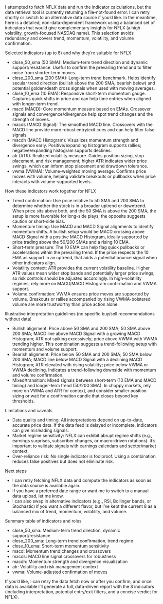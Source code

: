 I attempted to fetch NFLX data and run the indicator calculations, but the data retrieval tool is currently returning a file-not-found error. I can retry shortly or switch to an alternative data source if you’d like. In the meantime, here is a detailed, non-data-dependent framework using a balanced set of indicators that would give complementary insights for NFLX (a high-volatility, growth-focused NASDAQ name). This selection avoids redundancy and covers trend, momentum, volatility, and volume confirmation.

Selected indicators (up to 8) and why they’re suitable for NFLX
- close_50_sma (50 SMA): Medium-term trend direction and dynamic support/resistance. Useful to confirm the prevailing trend and to filter noise from shorter-term moves.
- close_200_sma (200 SMA): Long-term trend benchmark. Helps identify secular trend direction (bullish above the 200 SMA, bearish below) and potential golden/death cross signals when used with moving averages.
- close_10_ema (10 EMA): Responsive short-term momentum gauge. Captures quick shifts in price and can help time entries when aligned with longer-term trend.
- macd (MACD): Core momentum measure based on EMAs. Crossover signals and convergence/divergence help spot trend changes and the strength of moves.
- macds (MACD Signal): The smoothed MACD line. Crossovers with the MACD line provide more robust entry/exit cues and can help filter false signals.
- macdh (MACD Histogram): Visualizes momentum strength and divergence early. Positive/expanding histogram supports rallies; negative/expanding histogram supports declines.
- atr (ATR): Realized volatility measure. Guides position sizing, stop placement, and risk management; higher ATR indicates wider price swings, which can inform stop placement and drawdown tolerance.
- vwma (VWMA): Volume-weighted moving average. Confirms price moves with volume, helping validate breakouts or pullbacks when price interacts with volume-supported levels.

How these indicators work together for NFLX
- Trend confirmation: Use price relative to 50 SMA and 200 SMA to determine whether the stock is in a broader uptrend or downtrend. When price sits above both, and the 50 SMA is above the 200 SMA, the setup is more favorable for long-side plays; the opposite suggests caution or short-side bias.
- Momentum timing: Use MACD and MACD Signal alignments to identify momentum shifts. A bullish setup would be MACD crossing above MACD Signal with a positive MACD Histogram, ideally supported by price trading above the 50/200 SMAs and a rising 10 EMA.
- Short-term pressure: The 10 EMA can help flag quick pullbacks or accelerations within the prevailing trend. If the price respects the 10 EMA as support in an uptrend, that adds a potential bounce signal when other indicators align.
- Volatility context: ATR provides the current volatility baseline. Higher ATR values mean wider stop bands and potentially larger price swings, so risk controls should be adjusted accordingly. In high-volatility regimes, rely more on MACD/MACD Histogram confirmation and VWMA support.
- Volume confirmation: VWMA ensures price moves are supported by volume. Breakouts or rallies accompanied by rising VWMA-bolstered volume are more trustworthy than price action alone.

Illustrative interpretation guidelines (no specific buy/sell recommendations without data)
- Bullish alignment: Price above 50 SMA and 200 SMA; 50 SMA above 200 SMA; MACD line above MACD Signal with a growing MACD Histogram; ATR not spiking excessively; price above VWMA with VWMA trending higher. This combination suggests a trend-following setup with momentum and volume support.
- Bearish alignment: Price below 50 SMA and 200 SMA; 50 SMA below 200 SMA; MACD line below MACD Signal with a declining MACD Histogram; ATR elevated with rising volatility; price below VWMA or VWMA declining. Indicates a trend-following downside with momentum and volume confirmation.
- Mixed/transition: Mixed signals between short-term (10 EMA and MACD timing) and longer-term trend (50/200 SMA). In choppy markets, rely more on VWMA and ATR for context, and consider smaller position sizing or wait for a confirmation candle that closes beyond key thresholds.

Limitations and caveats
- Data quality and timing: All interpretations depend on up-to-date, accurate price data. If the data feed is delayed or incomplete, indicators can give misleading signals.
- Market regime sensitivity: NFLX can exhibit abrupt regime shifts (e.g., earnings surprises, subscriber changes, or macro-driven rotations). It’s important to validate signals with earnings calendars and sector/market context.
- Over-reliance risk: No single indicator is foolproof. Using a combination reduces false positives but does not eliminate risk.

Next steps
- I can retry fetching NFLX data and compute the indicators as soon as the data source is available again.
- If you have a preferred date range or want me to switch to a manual data upload, let me know.
- I can also swap in alternative indicators (e.g., RSI, Bollinger bands, or Stochastic) if you want a different flavor, but I’ve kept the current 8 as a balanced mix of trend, momentum, volatility, and volume.

Summary table of indicators and roles
- close_50_sma: Medium-term trend direction, dynamic support/resistance
- close_200_sma: Long-term trend confirmation, trend regime
- close_10_ema: Short-term momentum sensitivity
- macd: Momentum trend changes and crossovers
- macds: MACD line signal crossovers for robustness
- macdh: Momentum strength and divergence visualization
- atr: Volatility and risk management context
- vwma: Volume-adjusted confirmation of moves

If you’d like, I can retry the data fetch now or after you confirm, and once data is available I’ll generate a full, data-driven report with the 8 indicators (including interpretation, potential entry/exit filters, and a concise verdict for NFLX).